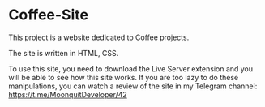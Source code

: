 # Coffee-Site

This project is a website dedicated to Coffee projects.

The site is written in HTML, CSS.

To use this site, you need to download the Live Server extension and you will be able to see how this site works. If you are too lazy to do these manipulations, you can watch a review of the site in my Telegram channel:
https://t.me/MoonquitDeveloper/42
